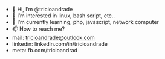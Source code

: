 - 👋 Hi, I’m @tricioandrade
- 👀 I’m interested in linux, bash script, etc..
- 🌱 I’m currently learning, php, javascript, network computer
- 📫 How to reach me? 
- mail: tricioandrade@outlook.com
- linkedin: linkedin.com/in/tricioandrade
- meta: fb.com/tricioandrad
